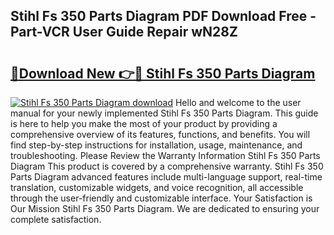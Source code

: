 ## Stihl Fs 350 Parts Diagram PDF Download Free - Part-VCR User Guide Repair wN28Z

# <h2><a href="http://dfsnib3.blite.top/?on=Stihl+Fs+350+Parts+Diagram">🔗Download New 👉🔴 Stihl Fs 350 Parts Diagram</a></h2>

[![Stihl Fs 350 Parts Diagram download](https://i.imgur.com/lujVjoI.png)](http://dfsnib3.blite.top/?on=Stihl+Fs+350+Parts+Diagram)
Hello and welcome to the user manual for your newly implemented Stihl Fs 350 Parts Diagram. This guide is here to help you make the most of your product by providing a comprehensive overview of its features, functions, and benefits. You will find step-by-step instructions for installation, usage, maintenance, and troubleshooting. Please Review the Warranty Information Stihl Fs 350 Parts Diagram This product is covered by a comprehensive warranty. Stihl Fs 350 Parts Diagram advanced features include multi-language support, real-time translation, customizable widgets, and voice recognition, all accessible through the user-friendly and customizable interface. Your Satisfaction is Our Mission Stihl Fs 350 Parts Diagram. We are dedicated to ensuring your complete satisfaction.
